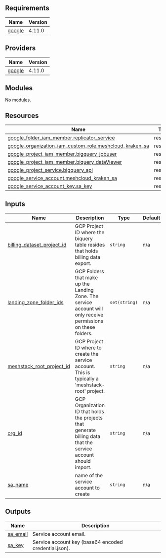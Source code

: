 ## Requirements

| Name | Version |
|------|---------|
| <a name="requirement_google"></a> [google](#requirement\_google) | 4.11.0 |

## Providers

| Name | Version |
|------|---------|
| <a name="provider_google"></a> [google](#provider\_google) | 4.11.0 |

## Modules

No modules.

## Resources

| Name | Type |
|------|------|
| [google_folder_iam_member.replicator_service](https://registry.terraform.io/providers/hashicorp/google/4.11.0/docs/resources/folder_iam_member) | resource |
| [google_organization_iam_custom_role.meshcloud_kraken_sa](https://registry.terraform.io/providers/hashicorp/google/4.11.0/docs/resources/organization_iam_custom_role) | resource |
| [google_project_iam_member.bigquery_jobuser](https://registry.terraform.io/providers/hashicorp/google/4.11.0/docs/resources/project_iam_member) | resource |
| [google_project_iam_member.biquery_dataViewer](https://registry.terraform.io/providers/hashicorp/google/4.11.0/docs/resources/project_iam_member) | resource |
| [google_project_service.bigquery_api](https://registry.terraform.io/providers/hashicorp/google/4.11.0/docs/resources/project_service) | resource |
| [google_service_account.meshcloud_kraken_sa](https://registry.terraform.io/providers/hashicorp/google/4.11.0/docs/resources/service_account) | resource |
| [google_service_account_key.sa_key](https://registry.terraform.io/providers/hashicorp/google/4.11.0/docs/resources/service_account_key) | resource |

## Inputs

| Name | Description | Type | Default | Required |
|------|-------------|------|---------|:--------:|
| <a name="input_billing_dataset_project_id"></a> [billing\_dataset\_project\_id](#input\_billing\_dataset\_project\_id) | GCP Project ID where the biquery table resides that holds billing data export. | `string` | n/a | yes |
| <a name="input_landing_zone_folder_ids"></a> [landing\_zone\_folder\_ids](#input\_landing\_zone\_folder\_ids) | GCP Folders that make up the Landing Zone. The service account will only receive permissions on these folders. | `set(string)` | n/a | yes |
| <a name="input_meshstack_root_project_id"></a> [meshstack\_root\_project\_id](#input\_meshstack\_root\_project\_id) | GCP Project ID where to create the service account. This is typically a 'meshstack-root' project. | `string` | n/a | yes |
| <a name="input_org_id"></a> [org\_id](#input\_org\_id) | GCP Organization ID that holds the projects that generate billing data that the service account should import. | `string` | n/a | yes |
| <a name="input_sa_name"></a> [sa\_name](#input\_sa\_name) | name of the service account to create | `string` | n/a | yes |

## Outputs

| Name | Description |
|------|-------------|
| <a name="output_sa_email"></a> [sa\_email](#output\_sa\_email) | Service account email. |
| <a name="output_sa_key"></a> [sa\_key](#output\_sa\_key) | Service account key (base64 encoded credential.json). |
